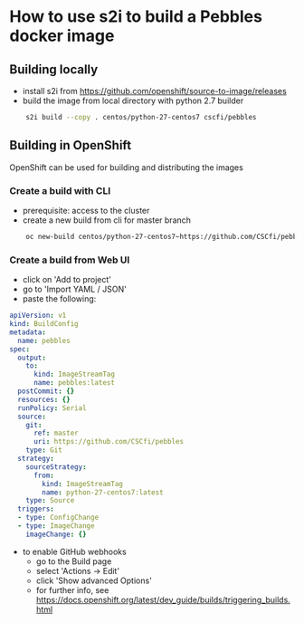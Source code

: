 # How to use s2i to build a Pebbles docker image

## Building locally

- install s2i from https://github.com/openshift/source-to-image/releases
- build the image from local directory with python 2.7 builder 

``` bash
    s2i build --copy . centos/python-27-centos7 cscfi/pebbles
```

## Building in OpenShift

OpenShift can be used for building and distributing the images 

### Create a build with CLI
- prerequisite: access to the cluster
- create a new build from cli for master branch

``` bash
    oc new-build centos/python-27-centos7~https://github.com/CSCfi/pebbles#master --name pebbles
```

### Create a build from Web UI

- click on 'Add to project'
- go to 'Import YAML / JSON'
- paste the following:

```yaml
apiVersion: v1
kind: BuildConfig
metadata:
  name: pebbles
spec:
  output:
    to:
      kind: ImageStreamTag
      name: pebbles:latest
  postCommit: {}
  resources: {}
  runPolicy: Serial
  source:
    git:
      ref: master
      uri: https://github.com/CSCfi/pebbles
    type: Git
  strategy:
    sourceStrategy:
      from:
        kind: ImageStreamTag
        name: python-27-centos7:latest
    type: Source
  triggers:
  - type: ConfigChange
  - type: ImageChange
    imageChange: {}
```

- to enable GitHub webhooks
  - go to the Build page
  - select 'Actions -> Edit'
  - click 'Show advanced Options'
  - for further info, see https://docs.openshift.org/latest/dev_guide/builds/triggering_builds.html
